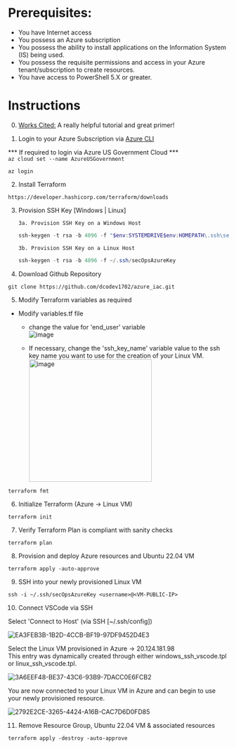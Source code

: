 # Prerequisites:
* You have Internet access
* You possess an Azure subscription
* You possess the ability to install applications on the Information System (IS) being used.
* You possess the requisite permissions and access in your Azure tenant/subscription to create resources. 
* You have access to PowerShell 5.X or greater. <br />


# Instructions
0. [Works Cited:](https://www.youtube.com/watch?v=V53AHWun17s) A really helpful tutorial and great primer!

1. Login to your Azure Subscription via
[Azure CLI](https://learn.microsoft.com/en-us/cli/azure/install-azure-cli-windows?tabs=azure-cli)

 
*** If required to login via Azure US Government Cloud *** <br />
    `az cloud set --name AzureUSGovernment`

```code
az login
```

2. Install Terraform
```code
https://developer.hashicorp.com/terraform/downloads
```

3. Provision SSH Key [Windows | Linux] <br />

   `3a. Provision SSH Key on a Windows Host`
   ```PowerShell
   ssh-keygen -t rsa -b 4096 -f "$env:SYSTEMDRIVE$env:HOMEPATH\.ssh\secOpsAzureKey"
   ```
   

   `3b. Provision SSH Key on a Linux Host`
    ```PowerShell
    ssh-keygen -t rsa -b 4096 -f ~/.ssh/secOpsAzureKey
    ```


4. Download Github Repository
```code
git clone https://github.com/dcodev1702/azure_iac.git
```

5. Modify Terraform variables as required

* Modify variables.tf file  <br />
  - change the value for 'end_user' variable <br />
  ![image](https://user-images.githubusercontent.com/32214072/233409779-06ab855e-7536-4088-8372-1b4f3df37b18.png)

  - If necessary, change the 'ssh_key_name' variable value to the ssh key name you want to use for the creation of your Linux VM.
    <img width="279" alt="image" src="https://github.com/dcodev1702/azure_iac/assets/32214072/047cff6d-159a-4631-9668-a007158932c5">



```code    
terraform fmt
```

6. Initialize Terraform (Azure -> Linux VM)
```code
terraform init
```

7. Verify Terraform Plan is compliant with sanity checks
```code
terraform plan
```

8. Provision and deploy Azure resources and Ubuntu 22.04 VM
```code
terraform apply -auto-approve
```

9. SSH into your newly provisioned Linux VM
```code
ssh -i ~/.ssh/secOpsAzureKey <username>@<VM-PUBLIC-IP>
```

10. Connect VSCode via SSH

Select 'Connect to Host' (via SSH [~/.ssh/config])

![EA3FEB3B-1B2D-4CCB-BF19-97DF9452D4E3](https://user-images.githubusercontent.com/32214072/233232097-a908be86-eaad-4bcc-9879-6d3364b4b73f.jpeg)


Select the Linux VM provisioned in Azure -> 20.124.181.98 <br />
This entry was dynamically created through either windows_ssh_vscode.tpl or linux_ssh_vscode.tpl.

![3A6EEF48-BE37-43C6-93B9-7DACC0E6FCB2](https://user-images.githubusercontent.com/32214072/233232706-930d7fbb-7659-46de-9a10-f3e36bac5984.jpeg)


You are now connected to your Linux VM in Azure and can begin to use your newly provisioned resource.

![2792E2CE-3265-4424-A16B-CAC7D6D0FD85](https://user-images.githubusercontent.com/32214072/233232959-86daf19a-796f-4451-b788-212144beb4c7.jpeg)


11. Remove Resource Group, Ubuntu 22.04 VM & associated resources
```code
terraform apply -destroy -auto-approve
```
